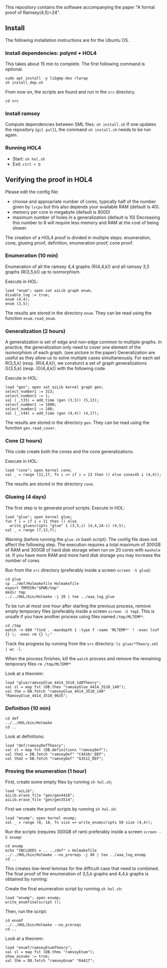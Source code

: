 This repository contains the software accompanying the paper 
"A formal proof of Ramsey(4,5)=24". 

## Install
The following installation instructions are for the Ubuntu OS.


### Install dependencies: polyml + HOL4
This takes about 15 min to complete. The first following command is optional.
``` 
sudo apt install -y libgmp-dev rlwrap
sh install_dep.sh
```

From now on, the scripts are found and run in the `src` directory.

``` 
cd src
```

### Install ramsey
Compute dependencies between SML files: `sh install.sh`
If one updates the repository (`git pull`), 
the command `sh install.sh` needs to be run again.

### Running HOL4
- Start: `sh hol.sh`
- Exit: `ctrl + D`

## Verifying the proof in HOL4
Please edit the config file: 
- choose and appropriate number of cores, 
  typically half of the number given by `lscpu` but this also depends your 
  available RAM (default is 40).
- memory per core in megabyte (default is 8000)
- maximum number of holes in a generalization (default is 10)
  Decreasing this number to 8 will require less memory and RAM 
  at the cost of being slower.

The creation of a HOL4 proof is divided in multiple steps: 
enumeration, cone, glueing proof, definition, enumeration proof, cone proof.

### Enumeration (10 min)
Enumeration of all the ramsey 4,4 graphs (R(4,4,k)) 
and all ramsey 3,5 graphs (R(3,5,k)) up to isomorphism.

Execute in HOL:
```
load "enum"; open sat aiLib graph enum;
disable_log := true;
enum (4,4);
enum (3,5);
```

The results are stored in the directory `enum`.
They can be read using the function `enum.read_enum`.

### Generalization (2 hours)
A generalization is set of edge and non-edge common to multiple graphs.
In practice, the generalization only need to cover 
one element of the isomorphism of each graph. (see picture in the paper)
Generalization are useful as they allow us to solve multiple cases 
simultaneously. For each set R(3,5,k) (resp. (R(4,4,k)), we consturct a set of 
graph generalizations G(3,5,k) (resp. (G(4,4,k)) with the following code.

Execute in HOL:
```
load "gen"; open sat aiLib kernel graph gen;
select_number1 := 313;
select_number2 := 1;
val (_,t35) = add_time (gen (3,5)) (5,13);
select_number1 := 1000;
select_number2 := 100;
val (_,t44) = add_time (gen (4,4)) (4,17);
```

The results are stored in the directory `gen`. 
They can be read using the function `gen.read_cover`.

### Cone (2 hours)

This code create both the cones and the cone generalizations.

Execute in HOL:
```
load "cone"; open kernel cone;
val _ = range (11,17, fn i => if i = 13 then () else cones45 i (4,4));
```

The results are stored in the directory `cone`. 

### Glueing (4 days)

The first step is to generate proof scripts:
Execute in HOL:
```
load "glue"; open kernel glue;
fun f i = if i = 11 then () else
  write_gluescripts "glue" 1 (3,5,i) (4,4,24-i) (4,5);
val _ = range (7,13,f);
```

Warning (before running the `glue.sh` bash script): 
The config file does not affect the following step.
The execution requires a total maximum of 
300GB of RAM and 300GB of hard disk 
storage when run on 20 cores with `maxhole 10`. 
If you have more RAM and more hard disk storage 
you may increase the number of cores.

Run from the `src` directory (preferably inside a screen `screen -S glue`):
```
cd glue
cp ../def/Holmakefile Holmakefile
export TMPDIR="$PWD/tmp"
mkdir tmp
../../HOL/bin/Holmake -j 20 | tee ../aaa_log_glue
```

To be run at most one hour after starting the previous process,
remove empty temporary files (preferably inside a screen `screen -S tmp`).
This is unsafe if you have another process using files named `/tmp/MLTEMP*`.
```
cd /tmp
watch -n 600 "find . -maxdepth 1 -type f -name 'MLTEMP*' ! -exec lsof {} \; -exec rm {} \;"
```

Track the progress by running from the `src` directory: 
`ls glue/*Theory.sml | wc -l`.

When the process finishes, kill the `watch` process and remove the 
remaining temporary files `rm /tmp/MLTEMP*`

Look at a theorem:
```
load "glue/ramseyGlue_4414_3510_140Theory";
val sl = map fst (DB.thms "ramseyGlue_4414_3510_140");
val thm = DB.fetch "ramseyGlue_4414_3510_140" "RamseyGlue_4414_3510_9635";
```

### Definition (10 min)
```
cd def
../../HOL/bin/Holmake 
cd ..
```

Look at definitions:
```
load "def/ramseyDefTheory";
val sl = map fst (DB.definitions "ramseyDef");
val thm1 = DB.fetch "ramseyDef" "C4416r_DEF";
val thm2 = DB.fetch "ramseyDef" "G3512_DEF";
```

### Proving the enumeration (1 hour)
First, create some empty files by running `sh hol.sh`;

```
load "aiLib";
aiLib.erase_file "gen/gen4418";
aiLib.erase_file "gen/gen3514";
```

First we create the proof scripts by running `sh hol.sh`:

```
load "enump"; open kernel enump;
val _ = range (8, 18, fn size => write_enumscripts 50 size (4,4));
```

Run the scripts (requires 300GB of ram)
preferably inside a screen `screen -S enump`:

```
cd enump
echo "INCLUDES = .. ../def" > Holmakefile
../../HOL/bin/Holmake --no_prereqs -j 40 | tee ../aaa_log_enump
cd ..
```

This creates low-level lemmas for the difficult case that need to combined.
The final proof of the enumeration of 3,5,k graphs and 4,4,k graphs
is obtained by running:

Create the final enumeration script by running `sh hol.sh`:

```
load "enump"; open enump;
write_enumfinalscript ();
```

Then, run the script:
```
cd enumf
../../HOL/bin/Holmake --no_prereqs
cd ..
```

Look at a theorem:
```
load "enumf/ramseyEnumTheory";
val sl = map fst (DB.thms "ramseyEnum");
show_assums := true;
val thm = DB.fetch "ramseyEnum" "R4417";
```

